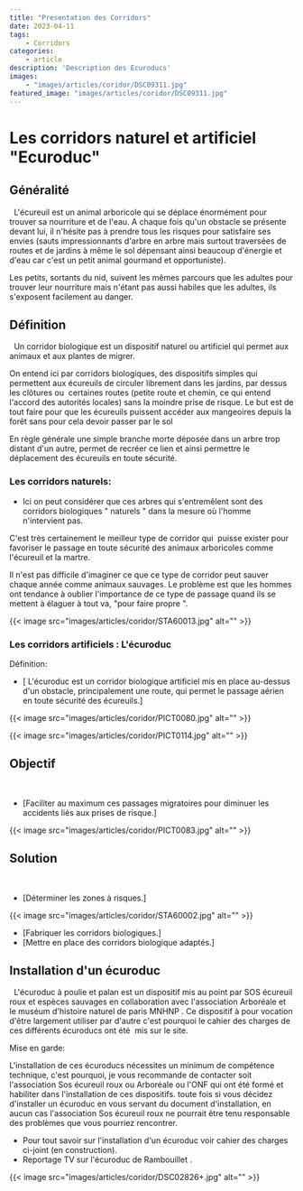 ```yaml
---
title: "Presentation des Corridors"
date: 2023-04-11
tags: 
    - Corridors
categories:
    - article
description: 'Description des Ecuroducs'
images:
    - "images/articles/coridor/DSC09311.jpg"
featured_image: "images/articles/coridor/DSC09311.jpg"
---
```


# Les corridors naturel et artificiel "Ecuroduc" 

## Généralité 
  
L'écureuil est un animal arboricole qui se déplace énormément pour trouver sa nourriture et de l'eau. A chaque fois qu'un obstacle se présente devant lui, il n'hésite pas à prendre tous les risques pour satisfaire ses envies (sauts impressionnants d'arbre en arbre mais surtout traversées de routes et de jardins à même le sol dépensant ainsi beaucoup d'énergie et d'eau car c'est un petit animal gourmand et opportuniste). 

Les petits, sortants du nid, suivent les mêmes parcours que les adultes pour trouver leur nourriture mais n'étant pas aussi habiles que les adultes, ils s'exposent facilement au danger. 


## Définition 
  
Un corridor biologique est un dispositif naturel ou artificiel qui permet aux animaux et aux plantes de migrer.  

On entend ici par corridors biologiques, des dispositifs simples qui permettent aux écureuils de circuler librement dans les jardins, par dessus les clôtures ou  certaines routes (petite route et chemin, ce qui entend l'accord des autorités locales) sans la moindre prise de risque. Le but est de tout faire pour que les écureuils puissent accéder aux mangeoires depuis la forêt sans pour cela devoir passer par le sol  
 
En règle générale une simple branche morte déposée dans un arbre trop distant d'un autre, permet de recréer ce lien et ainsi permettre le déplacement des écureuils en toute sécurité. 
 
### Les corridors naturels:
 
 - Ici on peut considérer que ces arbres qui s'entremêlent sont des corridors biologiques " naturels " dans la mesure où l'homme n'intervient pas.
 
C'est très certainement le meilleur type de corridor qui  puisse exister pour favoriser le passage en toute sécurité des animaux arboricoles comme l'écureuil et la martre. 
 
Il n'est pas difficile d'imaginer ce que ce type de corridor peut sauver chaque année comme animaux sauvages. Le problème est que les hommes ont tendance à oublier l'importance de ce type de passage quand ils se mettent à élaguer à tout va, "pour faire propre ". 
 
 {{< image src="images/articles/coridor/STA60013.jpg" alt="" >}} 
 
 ### Les corridors artificiels : L'écuroduc
 
 Définition: 
 
 - [ L'écuroduc est un corridor biologique artificiel mis en place au-dessus d'un obstacle, principalement une route, qui permet le passage aérien en toute sécurité des écureuils.] 
 
 {{< image src="images/articles/coridor/PICT0080.jpg" alt="" >}} 
 
 {{< image src="images/articles/coridor/PICT0114.jpg" alt="" >}} 
 

 ## Objectif 
   
 - [Faciliter au maximum ces passages migratoires pour diminuer les accidents liés aux prises de risque.] 
 
 {{< image src="images/articles/coridor/PICT0083.jpg" alt="" >}} 
 

 ## Solution 
   
 - [Déterminer les zones à risques.] 
 
 {{< image src="images/articles/coridor/STA60002.jpg" alt="" >}} 
 
 - [Fabriquer les corridors biologiques.] 
 - [Mettre en place des corridors biologique adaptés.] 
  
 

## Installation d'un écuroduc 
   
L'écuroduc à poulie et palan est un dispositif mis au point par SOS écureuil roux et espèces sauvages en collaboration avec l'association Arboréale et le muséum d'histoire naturel de paris MNHNP . Ce dispositif à pour vocation d'être largement utiliser par d'autre c'est pourquoi le cahier des charges de ces différents écuroducs ont été  mis sur le site. 

Mise en garde: 

L'installation de ces écuroducs nécessites un minimum de compétence technique, c'est pourquoi, je vous recommande de contacter soit l'association Sos écureuil roux ou Arboréale ou l'ONF qui ont été formé et habiliter dans l'installation de ces dispositifs. toute fois si vous décidez d'installer un écuroduc en vous servant du document d'installation, en aucun cas l'association Sos écureuil roux ne pourrait être tenu responsable des problèmes que vous pourriez rencontrer. 

- Pour tout savoir sur l'installation d'un écuroduc voir cahier des charges ci-joint (en construction). 
- Reportage TV sur l'écuroduc de Rambouillet . 

{{< image src="images/articles/coridor/DSC02826+.jpg" alt="" >}}
 

